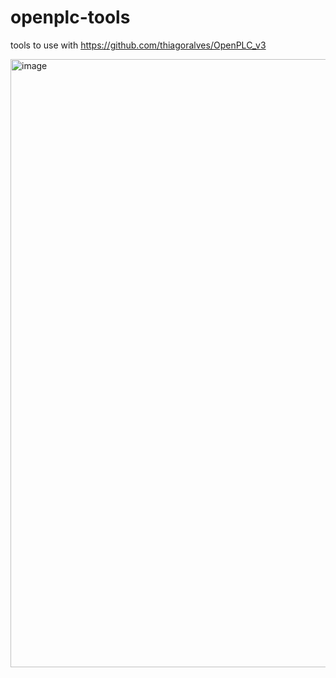 # openplc-tools
tools to use with https://github.com/thiagoralves/OpenPLC_v3

<img width="1191" height="973" alt="image" src="https://github.com/user-attachments/assets/9f37736e-4cdf-4206-93b7-ea7d76daaf1c" />
